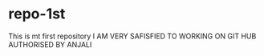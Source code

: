 # repo-1st
This is mt first repository
I AM VERY SAFISFIED TO WORKING ON GIT HUB 
AUTHORISED BY ANJALI 
